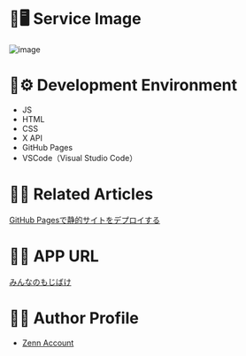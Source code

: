 # 👻🖥 Service Image
![image](https://github.com/user-attachments/assets/aaa80b21-ce02-4d88-9fe1-501e299063f2)

# 👻⚙️ Development Environment
- JS
- HTML
- CSS
- X API
- GitHub Pages
- VSCode（Visual Studio Code）


# 👻📗 Related Articles
 [GitHub Pagesで静的サイトをデプロイする](https://zenn.dev/comsize_press/articles/42f8f9f978a6ef)


# 👻🌐 APP URL
 [みんなのもじばけ](https://minna-no-mojibake.com/)
 

# 👻👷 Author Profile
- [Zenn Account](https://zenn.dev/)
